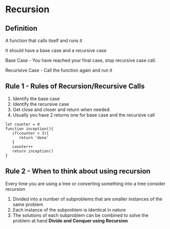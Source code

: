 # Recursion

## Definition

A function that calls itself and runs it

It should have a base case and a recursive case

Base Case - You have reached your final case, stop recursive case call.

Recurisive Case - Call the function again and run it

## Rule 1 - Rules of Recursion/Recursive Calls

1. Identify the base case
2. Identify the recursive case
3. Get close and closer and return when needed.
4. Usually you have 2 returns one for base case and the recursive call

```JS
let counter = 0
function inception(){
   if(counter > 3){
      return 'done'
   }
   counter++
   return inception()
}
```

## Rule 2 - When to think about using recursion

Every time you are using a tree or converting something into a tree consider recursion

1. Divided into a number of subproblems that are smaller instances of the same problem
2. Each instance of the subproblem is identical in nature
3. The solutions of each subproblem can be combined to solve the problem at hand
   **Divide and Conquer using Recursion**
